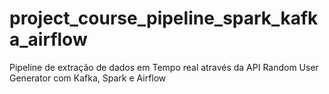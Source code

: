 # project_course_pipeline_spark_kafka_airflow
Pipeline de extração de dados em Tempo real através da API Random User Generator com Kafka, Spark e Airflow
